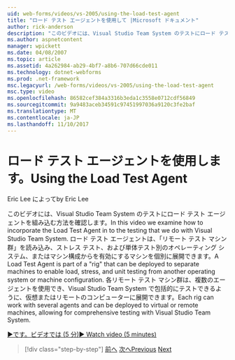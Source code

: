 ```yaml
---
uid: web-forms/videos/vs-2005/using-the-load-test-agent
title: "ロード テスト エージェントを使用して |Microsoft ドキュメント"
author: rick-anderson
description: "このビデオには、Visual Studio Team System のテストにロード テスト エージェントを組み込む方法を確認します。 ロード テスト エージェントの一部である、'."
ms.author: aspnetcontent
manager: wpickett
ms.date: 04/08/2007
ms.topic: article
ms.assetid: 4a262984-ab29-4bf7-a8b6-707d66cde011
ms.technology: dotnet-webforms
ms.prod: .net-framework
msc.legacyurl: /web-forms/videos/vs-2005/using-the-load-test-agent
msc.type: video
ms.openlocfilehash: 86582cef384a3316b3eda1c3558e0712cdf56849
ms.sourcegitcommit: 9a9483aceb34591c97451997036a9120c3fe2baf
ms.translationtype: MT
ms.contentlocale: ja-JP
ms.lasthandoff: 11/10/2017
---
```

<a name="using-the-load-test-agent"></a><span data-ttu-id="d2794-104">ロード テスト エージェントを使用します。</span><span class="sxs-lookup"><span data-stu-id="d2794-104">Using the Load Test Agent</span></span>
====================
<span data-ttu-id="d2794-105">Eric Lee によって</span><span class="sxs-lookup"><span data-stu-id="d2794-105">by Eric Lee</span></span>

<span data-ttu-id="d2794-106">このビデオには、Visual Studio Team System のテストにロード テスト エージェントを組み込む方法を確認します。</span><span class="sxs-lookup"><span data-stu-id="d2794-106">In this video we examine how to incorporate the Load Test Agent in to the testing that we do with Visual Studio Team System.</span></span> <span data-ttu-id="d2794-107">ロード テスト エージェントは、「リモート テスト マシン群」を読み込み、ストレス テスト、および単体テスト別のオペレーティング システム、またはマシン構成からを有効にするマシンを個別に展開できます。</span><span class="sxs-lookup"><span data-stu-id="d2794-107">A Load Test Agent is part of a "rig" that can be deployed to separate machines to enable load, stress, and unit testing from another operating system or machine configuration.</span></span> <span data-ttu-id="d2794-108">各リモート テスト マシン群は、複数のエージェントを使用でき、Visual Studio Team System で包括的にテストできるように、仮想またはリモートのコンピューターに展開できます。</span><span class="sxs-lookup"><span data-stu-id="d2794-108">Each rig can work with several agents and can be deployed to virtual or remote machines, allowing for comprehensive testing with Visual Studio Team System.</span></span>

[<span data-ttu-id="d2794-109">&#9654;です。ビデオでは (5 分)</span><span class="sxs-lookup"><span data-stu-id="d2794-109">&#9654; Watch video (5 minutes)</span></span>](https://channel9.msdn.com/Blogs/ASP-NET-Site-Videos/using-the-load-test-agent)

>[!div class="step-by-step"]
<span data-ttu-id="d2794-110">[前へ](the-effects-of-caching.md)
[次へ](the-effects-of-viewstate.md)</span><span class="sxs-lookup"><span data-stu-id="d2794-110">[Previous](the-effects-of-caching.md)
[Next](the-effects-of-viewstate.md)</span></span>
